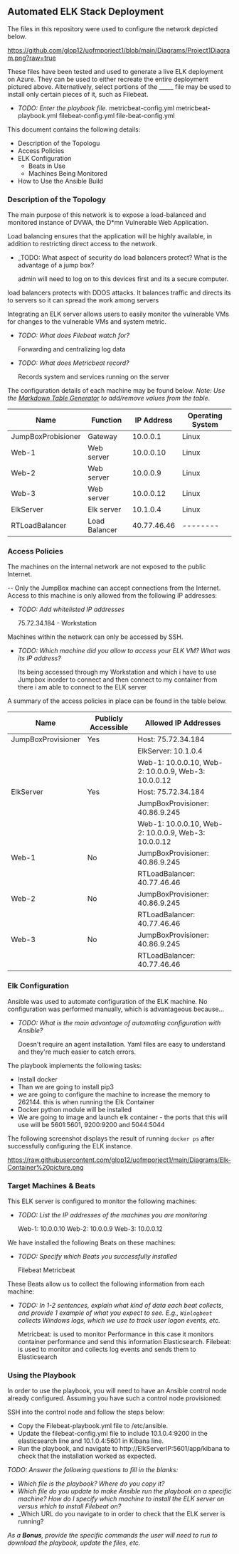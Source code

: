 ## Automated ELK Stack Deployment

The files in this repository were used to configure the network depicted below.

https://github.com/glop12/uofmporject1/blob/main/Diagrams/Project1Diagram.png?raw=true

These files have been tested and used to generate a live ELK deployment on Azure. They can be used to either recreate the entire deployment pictured above. Alternatively, select portions of the _____ file may be used to install only certain pieces of it, such as Filebeat.

  - _TODO: Enter the playbook file._
metricbeat-config.yml
metricbeat-playbook.yml
filebeat-config.yml
file-beat-config.yml

This document contains the following details:
- Description of the Topologu
- Access Policies
- ELK Configuration
  - Beats in Use
  - Machines Being Monitored
- How to Use the Ansible Build


### Description of the Topology

The main purpose of this network is to expose a load-balanced and monitored instance of DVWA, the D*mn Vulnerable Web Application.

Load balancing ensures that the application will be highly available, in addition to restricting direct access to the network.
- _TODO: What aspect of security do load balancers protect? What is the advantage of a jump box?


     admin will need to log on to this devices first and its a secure computer.
     
load balancers protects with DDOS attacks. It balances traffic and directs its to servers so it can spread the work among servers


Integrating an ELK server allows users to easily monitor the vulnerable VMs for changes to the vulnerable VMs and system metric.
- _TODO: What does Filebeat watch for?_


    Forwarding and centralizing log data

- _TODO: What does Metricbeat record?_


    Records system and services running on the server

The configuration details of each machine may be found below.
_Note: Use the [Markdown Table Generator](http://www.tablesgenerator.com/markdown_tables) to add/remove values from the table_.

| Name     | Function | IP Address | Operating System |
|----------|----------|------------|------------------|
| JumpBoxProbisioner | Gateway  | 10.0.0.1   | Linux            |
| Web-1    |  Web server        |  10.0.0.10          | Linux                 |
| Web-2    |  Web server        |  10.0.0.9          |      Linux            |
| Web-3    |  Web server        |   10.0.0.12         |          Linux        |
|ElkServer  | Elk server        | 10.1.0.4           |         Linux         |
| RTLoadBalancer    | Load Balancer          |    40.77.46.46        |   --------               |
### Access Policies

The machines on the internal network are not exposed to the public Internet. 

-- Only the JumpBox machine can accept connections from the Internet. Access to this machine is only allowed from the following IP addresses:
- _TODO: Add whitelisted IP addresses_


    75.72.34.184 - Workstation


Machines within the network can only be accessed by SSH.
- _TODO: Which machine did you allow to access your ELK VM? What was its IP address?_


    Its being accessed through my Workstation and which i have to use Jumpbox inorder to connect and then connect to my 
    container from there i am able to connect to the ELK server

A summary of the access policies in place can be found in the table below.

| Name     | Publicly Accessible | Allowed IP Addresses |
|----------|---------------------|----------------------|
| JumpBoxProvisioner | Yes               |    Host: 75.72.34.184  |
|          | |ElkServer: 10.1.0.4 |
|          | |Web-1: 10.0.0.10, Web-2: 10.0.0.9, Web-3: 10.0.0.12|
| ElkServer | Yes               |   Host: 75.72.34.184    |
|          | |JumpBoxProvisioner: 40.86.9.245|
|          | |Web-1: 10.0.0.10, Web-2: 10.0.0.9, Web-3: 10.0.0.12|
| Web-1| No               |    JumpBoxProvisioner: 40.86.9.245   |
|          | |RTLoadBalancer: 40.77.46.46|
| Web-2| No               |    JumpBoxProvisioner: 40.86.9.245   |
|          | |RTLoadBalancer: 40.77.46.46|
| Web-3| No               |    JumpBoxProvisioner: 40.86.9.245   |
|          | |RTLoadBalancer: 40.77.46.46|
### Elk Configuration

Ansible was used to automate configuration of the ELK machine. No configuration was performed manually, which is advantageous because...
- _TODO: What is the main advantage of automating configuration with Ansible?_


    Doesn't require an agent installation. Yaml files are easy to understand and they're much easier to catch errors.


The playbook implements the following tasks:
- Install docker
- Than we are going to install pip3
- we are going to configure the machine to increase the memory to 262144. this is when running the Elk Container 
- Docker python module will be installed
- We are going to image and launch elk container - the ports that this will use will be 5601:5601, 9200:9200 and 5044:5044

The following screenshot displays the result of running `docker ps` after successfully configuring the ELK instance.

https://raw.githubusercontent.com/glop12/uofmporject1/main/Diagrams/Elk-Container%20picture.png

### Target Machines & Beats
This ELK server is configured to monitor the following machines:
- _TODO: List the IP addresses of the machines you are monitoring_

    
    Web-1: 10.0.0.10 
    Web-2: 10.0.0.9 
    Web-3: 10.0.0.12

We have installed the following Beats on these machines:
- _TODO: Specify which Beats you successfully installed_

    
    Filebeat
    Metricbeat

These Beats allow us to collect the following information from each machine:
- _TODO: In 1-2 sentences, explain what kind of data each beat collects, and provide 1 example of what you expect to see. E.g., `Winlogbeat` collects Windows logs, which we use to track user logon events, etc._

    
    Metricbeat: is used to monitor Performance in this case it monitors container performance and send this information
    Elasticsearch. 
    Filebeat: is used to monitor and collects log events and sends them to Elasticsearch

### Using the Playbook
In order to use the playbook, you will need to have an Ansible control node already configured. Assuming you have such a control node provisioned: 

SSH into the control node and follow the steps below:
- Copy the Filebeat-playbook.yml file to /etc/ansible.
- Update the filebeat-config.yml file to include 10.1.0.4:9200 in the elasticsearch line and 10.1.0.4:5601 in Kibana line.
- Run the playbook, and navigate to http://ElkServerIP:5601/app/kibana to check that the installation worked as expected.

_TODO: Answer the following questions to fill in the blanks:_
- _Which file is the playbook? Where do you copy it?_
- _Which file do you update to make Ansible run the playbook on a specific machine? How do I specify which machine to install the ELK server on versus which to install Filebeat on?_
- _Which URL do you navigate to in order to check that the ELK server is running?

_As a **Bonus**, provide the specific commands the user will need to run to download the playbook, update the files, etc._
